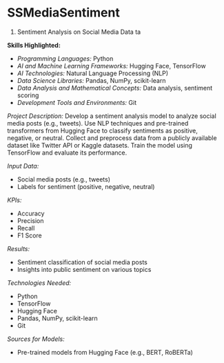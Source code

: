 # SSMediaSentiment

1. Sentiment Analysis on Social Media Data                                                                            ta

**Skills Highlighted:**
- *Programming Languages:* Python
- *AI and Machine Learning Frameworks:* Hugging Face, TensorFlow
- *AI Technologies:* Natural Language Processing (NLP)
- *Data Science Libraries:* Pandas, NumPy, scikit-learn
- *Data Analysis and Mathematical Concepts:* Data analysis, sentiment scoring
- *Development Tools and Environments:* Git

*Project Description:*
Develop a sentiment analysis model to analyze social media posts (e.g., tweets). Use NLP techniques and pre-trained transformers from Hugging Face to classify sentiments as positive, negative, or neutral. Collect and preprocess data from a publicly available dataset like Twitter API or Kaggle datasets. Train the model using TensorFlow and evaluate its performance.

*Input Data:*
- Social media posts (e.g., tweets)
- Labels for sentiment (positive, negative, neutral)

*KPIs:*
- Accuracy
- Precision
- Recall
- F1 Score

*Results:*
- Sentiment classification of social media posts
- Insights into public sentiment on various topics

*Technologies Needed:*
- Python
- TensorFlow
- Hugging Face
- Pandas, NumPy, scikit-learn
- Git

*Sources for Models:*
- Pre-trained models from Hugging Face (e.g., BERT, RoBERTa)
